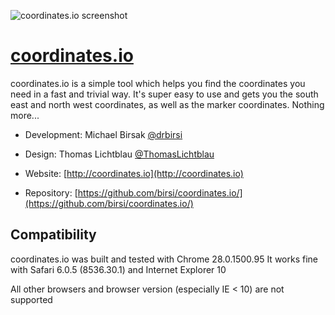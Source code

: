 ![coordinates.io screenshot](https://raw.github.com/birsi/coordinates.io/master/screenshot.png)

# [coordinates.io](http://coordinates.io)

coordinates.io is a simple tool which helps you find the coordinates you need in a fast and
trivial way. It's super easy to use and gets you the south east and north west coordinates, as well as
the marker coordinates. Nothing more...

* Development: Michael Birsak [@drbirsi](http://twitter.com/drbirsi) 
* Design: Thomas Lichtblau [@ThomasLichtblau](http://twitter.com/ThomasLichtblau)
 
* Website: [http://coordinates.io](http://coordinates.io)
* Repository:  [https://github.com/birsi/coordinates.io/](https://github.com/birsi/coordinates.io/) 

## Compatibility

coordinates.io was built and tested with Chrome 28.0.1500.95
It works fine with Safari 6.0.5 (8536.30.1) and Internet Explorer 10

All other browsers and browser version (especially IE < 10) are not supported
